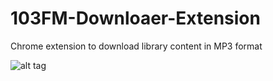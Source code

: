 # 103FM-Downloaer-Extension
Chrome extension to download library content in MP3 format

![alt tag](http://i.imgur.com/nPEYWQy.png)
